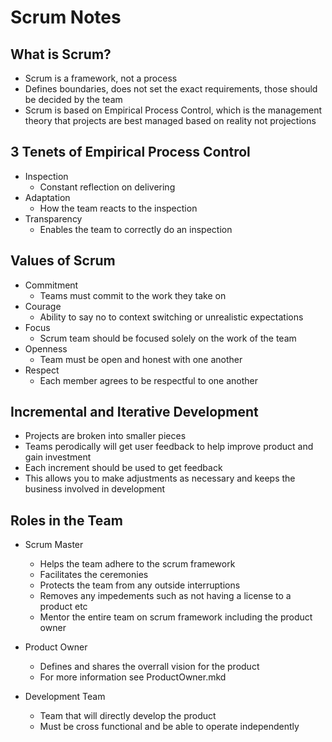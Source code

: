 # Scrum Notes

## What is Scrum?

- Scrum is a framework, not a process
- Defines boundaries, does not set the exact requirements, those should be decided by the team
- Scrum is based on Empirical Process Control, which is the management theory that projects are best managed based on reality not projections

## 3 Tenets of Empirical Process Control

  - Inspection
    - Constant reflection on delivering
  - Adaptation
    - How the team reacts to the inspection
  - Transparency 
    - Enables the team to correctly do an inspection

## Values of Scrum

- Commitment
  - Teams must commit to the work they take on
- Courage
  - Ability to say no to context switching or unrealistic expectations
- Focus
  - Scrum team should be focused solely on the work of the team
- Openness
  - Team must be open and honest with one another
- Respect
  - Each member agrees to be respectful to one another

## Incremental and Iterative Development

- Projects are broken into smaller pieces
- Teams perodically will get user feedback to help improve product and gain investment
- Each increment should be used to get feedback
- This allows you to make adjustments as necessary and keeps the business involved in development

## Roles in the Team

- Scrum Master
  - Helps the team adhere to the scrum framework
  - Facilitates the ceremonies
  - Protects the team from any outside interruptions
  - Removes any impedements such as not having a license to a product etc
  - Mentor the entire team on scrum framework including the product owner 

- Product Owner
  - Defines and shares the overrall vision for the product
  - For more information see ProductOwner.mkd

- Development Team
  - Team that will directly develop the product
  - Must be cross functional and be able to operate independently 


